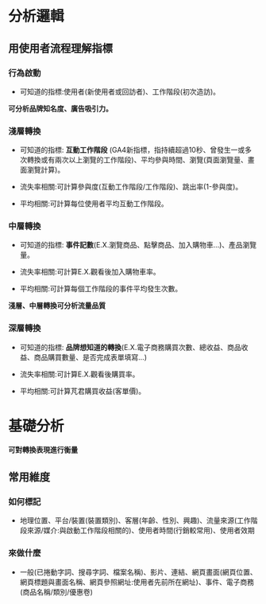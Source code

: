 # 分析邏輯

## 用使用者流程理解指標

### 行為啟動

* 可知道的指標:使用者(新使用者或回訪者)、工作階段(初次造訪)。

**可分析品牌知名度、廣告吸引力。**

### 淺層轉換

* 可知道的指標: **互動工作階段** (GA4新指標，指持續超過10秒、曾發生一或多次轉換或有兩次以上瀏覽的工作階段)、平均參與時間、瀏覽(頁面瀏覽量、畫面瀏覽計算)。

* 流失率相關:可計算參與度(互動工作階段/工作階段)、跳出率(1-參與度)。

* 平均相關:可計算每位使用者平均互動工作階段。

### 中層轉換

* 可知道的指標: **事件記數**(E.X.瀏覽商品、點擊商品、加入購物車...)、產品瀏覽量。

* 流失率相關:可計算E.X.觀看後加入購物車率。

* 平均相關:可計算每個工作階段的事件平均發生次數。

**淺層、中層轉換可分析流量品質**

### 深層轉換

* 可知道的指標: **品牌想知道的轉換**(E.X.電子商務購買次數、總收益、商品收益、商品購買數量、是否完成表單填寫...)

* 流失率相關:可計算E.X.觀看後購買率。

* 平均相關:可計算芃君購買收益(客單價)。

# 基礎分析







**可對轉換表現進行衡量**

## 常用維度

### 如何標記

* 地理位置、平台/裝置(裝置類別)、客層(年齡、性別、興趣)、流量來源(工作階段來源/媒介:與啟動工作階段相關的)、使用者時間(行銷較常用)、使用者效期

### 來做什麼

* 一般(已捲動字詞、搜尋字詞、檔案名稱)、影片、連結、網頁畫面(網頁位置、網頁標題與畫面名稱、網頁參照網址:使用者先前所在網址)、事件、電子商務(商品名稱/類別/優惠卷)

